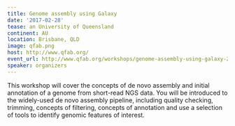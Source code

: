 ```yaml
---
title: Genome assembly using Galaxy
date: '2017-02-28'
tease: an University of Queensland
continent: AU
location: Brisbane, QLD
image: qfab.png
host: http://www.qfab.org/
event_url: http://www.qfab.org/workshops/genome-assembly-using-galaxy-28-feb-2017
speaker: organizers
---
```


This workshop will cover the concepts of de novo assembly and initial annotation of a genome from short-read NGS data. You will be introduced to the widely-used de novo assembly pipeline, including quality checking, trimming, concepts of filtering, concepts of annotation and use a selection of tools to identify genomic features of interest.